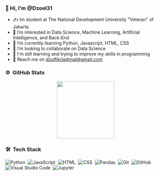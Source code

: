 ### 👋 Hi, I’m @Dzoel31

- ✍ Im student at The National Development University "Veteran" of Jakarta
- 👀 I’m interested in Data Science, Machine Learning, Artificial Intelligence, and Back-End
- 🌱 I’m currently learning Python, Javascript, HTML, CSS
- 💞️ I’m looking to collaborate on Data Science
- 📖 I'm still learning and trying to improve my skills in programming
- 📧 Reach me on [dzulfikriadjmal@gmail.com](mailto:dzulfikriadjmal@gmail.com)
<!---
Dzoel31/Dzoel31 is a ✨ special ✨ repository because its `README.md` (this file) appears on your GitHub profile.
You can click the Preview link to take a look at your changes.
--->

### ⚙️ &nbsp;GitHub Stats

<p align="center">
<a href="https://github.com/dzoel31">
  <img height="180em" src="https://github-readme-stats-eight-theta.vercel.app/api?username=dzoel31&show_icons=true&theme=algolia&include_all_commits=true&count_private=true"/>
</a>
</p>

### 🛠 &nbsp;Tech Stack

![Python](https://img.shields.io/badge/-Python-05122A?style=for&logo=python)&nbsp;
![JavaScript](https://img.shields.io/badge/-JavaScript-05122A?style=flat&logo=javascript)&nbsp;
![HTML](https://img.shields.io/badge/-HTML-05122A?style=flat&logo=html5)&nbsp;
![CSS](https://img.shields.io/badge/-CSS-05122A?style=flat&logo=css3)&nbsp;
![Pandas](https://img.shields.io/badge/-Pandas-05122A?style=flat&logo=pandas)&nbsp;
![Git](https://img.shields.io/badge/-Git-05122A?style=flat&logo=git)&nbsp;
![GitHub](https://img.shields.io/badge/-GitHub-05122A?style=flat&logo=github)&nbsp;
![Visual Studio Code](https://img.shields.io/badge/-Visual%20Studio%20Code-05122A?style=flat&logo=visual-studio-code&logoColor=007ACC)&nbsp;
![Jupyter](https://img.shields.io/badge/-Jupyter-05122A?style=flat&logo=jupyter)&nbsp;

